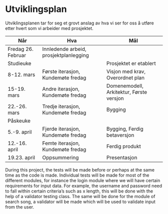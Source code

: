 # Utviklingsplan

Utviklingsplanen tar for seg et grovt anslag av hva vi ser for oss å utføre etter hvert som vi arbeider med prosjektet.  

| Når | Hva | Mål |  
| --- | --- | --- |
|Fredag 26. Februar| Innledende arbeid, prosjektplanlegging | |
|Studieuke| |Prosjektet er etablert|
|8-12. mars|Første iterasjon, Kundemøte fredag|Visjon med krav, Overordnet plan|
|15-19. mars|Andre iterasjon, Kundemøte fredag|Domenemodell, Arkitektur, Første versjon|
|22.-26. mars|Tredje iterasjon, Kundemøte fredag|Bygging|
|Påskeuke| | |
|5.-9. april|Fjerde iterasjon, Kundemøte fredag|Bygging, Ferdig betaversjon|
|12.-16. april|Femte iterasjon, Kundemøte fredag|Ferdig produkt|
|19.23. april|Oppsummering|Presentasjon|


During this project, the tests will be made before or perhaps at the same time as the code is made. Individual tests will be made for most of the different modules, for instance the login module where we will have certain requirements for input data. For example, the username and password need to fall within certain criteria’s such as x length, this will be done with the help of a validator testing class. The same will be done for the module of search song, a validator will be made which will be used to validate input from the user.